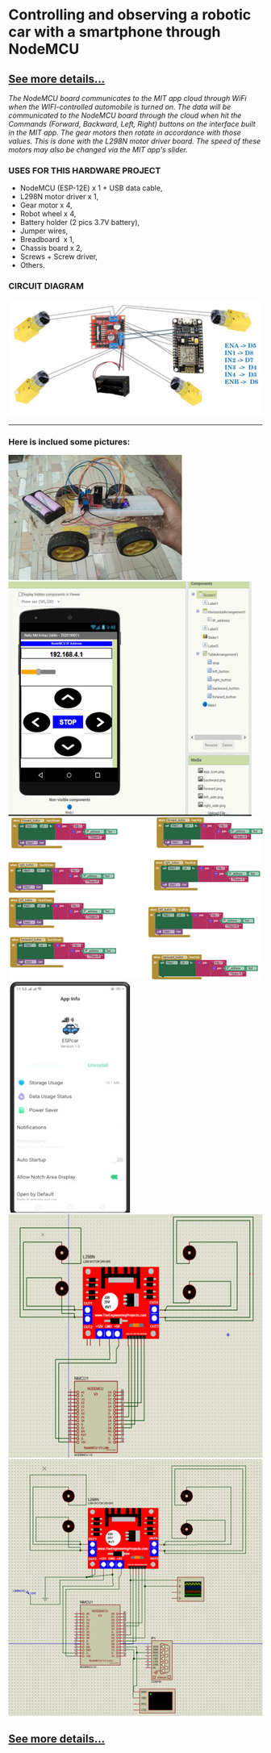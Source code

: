 # <b>Controlling and observing a robotic car with a smartphone through NodeMCU</b>

## [See more details...](https://www.slideshare.net/ImtiazMohammad5/nodemcu-controlliing-and-observing-car-project)

_The NodeMCU board communicates to the MIT app cloud through WiFi when the WIFI-controlled automobile is turned on. The data will be communicated to the NodeMCU board through the cloud when hit the Commands (Forward, Backward, Left, Right) buttons on the interface built in the MIT app. The gear motors then rotate in accordance with those values. This is done with the L298N motor driver board. The speed of these motors may also be changed via the MIT app's slider._



### USES FOR THIS HARDWARE PROJECT
- NodeMCU (ESP-12E) x 1 + USB data cable,
- L298N motor driver x 1, 
- Gear motor x 4, 
- Robot wheel x 4,
- Battery holder (2 pics 3.7V battery),
- Jumper wires,
- Breadboard  x 1,
- Chassis board x 2, 
- Screws + Screw driver,
- Others.


### CIRCUIT DIAGRAM
![circuit_diagram](Images/Picture0.jpg)


<hr/>

### Here is inclued some pictures:
![1_no_pic](Images/Picture1.jpg)
![2_no_pic](Images/Picture2.jpg)
![4_no_pic](Images/Picture4.jpg)
![5_no_pic](Images/Picture5.jpg)
![6_no_pic](Images/Picture6.jpg)
![7_no_pic](Images/Picture7.jpg)

## [See more details...](https://www.slideshare.net/ImtiazMohammad5/nodemcu-controlliing-and-observing-car-project)
